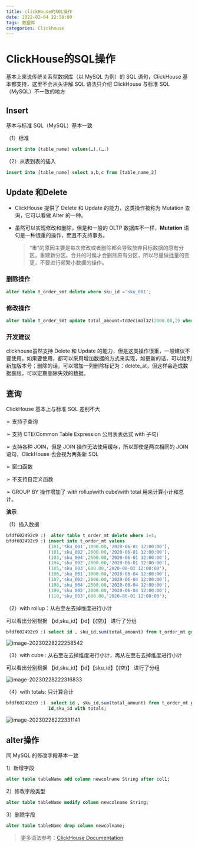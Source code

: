```yaml
---
title: clickHouse的SQL操作
date: 2022-02-04 22:50:09
tags: 数据库
categories: Clickhouse
---
```


# ClickHouse的SQL操作

基本上来说传统关系型数据库（以 MySQL 为例）的 SQL 语句，ClickHouse 基本都支持，这里不会从头讲解 SQL 语法只介绍 ClickHouse 与标准 SQL（MySQL）不一致的地方

## Insert

基本与标准 SQL（MySQL）基本一致

（1）标准

```sql
insert into [table_name] values(…),(….)
```

（2）从表到表的插入

```sql
insert into [table_name] select a,b,c from [table_name_2]
```

## Update 和Delete

- ClickHouse 提供了 Delete 和 Update 的能力，这类操作被称为 Mutation 查询，它可以看做 Alter 的一种。

- 虽然可以实现修改和删除，但是和一般的 OLTP 数据库不一样，**Mutation** 语句是一种很重的操作，而且不支持事务。

  > “重”的原因主要是每次修改或者删除都会导致放弃目标数据的原有分区，重建新分区。合并的时候才会删除原有分区，所以尽量做批量的变更，不要进行频繁小数据的操作。

### 删除操作

```sql
alter table t_order_smt delete where sku_id ='sku_001';
```

### 修改操作

```sql
alter table t_order_smt update total_amount=toDecimal32(2000.00,2) where id =102;
```

### 开发建议

clickhouse虽然支持 Delete 和 Update 的能力，但是这类操作很重，一般建议不要使用，如果要使用，都可以采用增加数据的方式来实现，如更新的话，可以给列新加版本号；删除的话，可以增加一列删除标记为：delete_at，但这样会造成数据膨胀，可以定期删除失效的数据。

## 查询

ClickHouse 基本上与标准 SQL 差别不大

➢ 支持子查询

➢ 支持 CTE(Common Table Expression 公用表表达式 with 子句) 

➢ 支持各种 JOIN，但是 JOIN 操作无法使用缓存，所以即使是两次相同的 JOIN 语句，ClickHouse 也会视为两条新 SQL

➢ 窗口函数

➢ 不支持自定义函数

➢ GROUP BY 操作增加了 with rollup\with cube\with total 用来计算小计和总计。

**演示**

（1）插入数据

```sql
bfdf602492c9 :)  alter table t_order_mt delete where 1=1;
bfdf602492c9 :) insert into t_order_mt values
                (101,'sku_001',1000.00,'2020-06-01 12:00:00'),
                (101,'sku_002',2000.00,'2020-06-01 12:00:00'),
                (103,'sku_004',2500.00,'2020-06-01 12:00:00'),
                (104,'sku_002',2000.00,'2020-06-01 12:00:00'),
                (105,'sku_003',600.00,'2020-06-02 12:00:00'),
                (106,'sku_001',1000.00,'2020-06-04 12:00:00'),
                (107,'sku_002',2000.00,'2020-06-04 12:00:00'),
                (108,'sku_004',2500.00,'2020-06-04 12:00:00'),
                (109,'sku_002',2000.00,'2020-06-04 12:00:00'),
                (110,'sku_003',600.00,'2020-06-01 12:00:00');
```

（2）with rollup：从右至左去掉维度进行小计

可以看出分别根据  【id,sku_id】【id】【(空)】 进行了分组

```sql
bfdf602492c9 :) select id , sku_id,sum(total_amount) from t_order_mt group by id,sku_id with rollup;
```

![image-20230228222258542](https://panyuro.oss-cn-beijing.aliyuncs.com/image-20230228222258542.png)

（3）with cube : 从右至左去掉维度进行小计，再从左至右去掉维度进行小计

可以看出分别根据  【id,sku_id】【id】【sku_id】【(空)】 进行了分组

![image-20230228222316833](https://panyuro.oss-cn-beijing.aliyuncs.com/image-20230228222316833.png)

（4）with totals: 只计算合计

```sql
bfdf602492c9 :)  select id , sku_id,sum(total_amount) from t_order_mt group by
                id,sku_id with totals;
```

![image-20230228222331141](https://panyuro.oss-cn-beijing.aliyuncs.com/image-20230228222331141.png)

## alter操作

同 MySQL 的修改字段基本一致

1）新增字段

```sql
alter table tableName add column newcolname String after col1; 
```

2）修改字段类型

```sql
alter table tableName modify column newcolname String; 
```

3）删除字段

```sql
alter table tableName drop column newcolname; 
```

> 更多语法参考：[ClickHouse Documentation](https://clickhouse.com/docs/en/sql-reference/)

